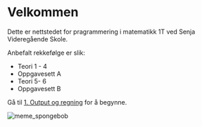 Velkommen
============================

Dette er nettstedet for pragrammering i matematikk 1T ved Senja Videregående Skole.

Anbefalt rekkefølge er slik:
* Teori 1 - 4
* Oppgavesett A
* Teori 5- 6
* Oppgavesett B

Gå til [1. Output og regning](output) for å begynne.


![meme_spongebob](https://images-cdn.9gag.com/photo/aZy8dr6_700b.jpg)
